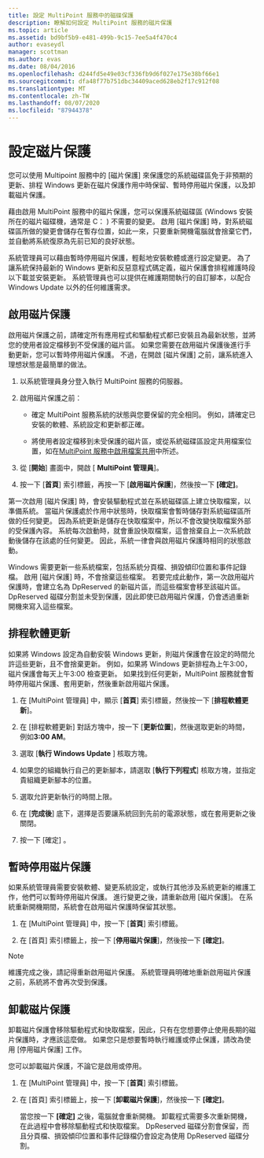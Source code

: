 ```yaml
---
title: 設定 MultiPoint 服務中的磁碟保護
description: 瞭解如何設定 MultiPoint 服務的磁片保護
ms.topic: article
ms.assetid: bd9bf5b9-e481-499b-9c15-7ee5a4f470c4
author: evaseydl
manager: scottman
ms.author: evas
ms.date: 08/04/2016
ms.openlocfilehash: d244fd5e49e03cf336fb9d6f027e175e38bf66e1
ms.sourcegitcommit: dfa48f77b751dbc34409aced628eb2f17c912f08
ms.translationtype: MT
ms.contentlocale: zh-TW
ms.lasthandoff: 08/07/2020
ms.locfileid: "87944378"
---
```

# <a name="configure-disk-protection"></a>設定磁片保護
您可以使用 Multipoint 服務中的 [磁片保護] 來保護您的系統磁碟區免于非預期的更新、排程 Windows 更新在磁片保護作用中時保留、暫時停用磁片保護，以及卸載磁片保護。

藉由啟用 MultiPoint 服務中的磁片保護，您可以保護系統磁碟區 (Windows 安裝所在的磁片磁碟機，通常是 C： ) 不需要的變更。 啟用 [磁片保護] 時，對系統磁碟區所做的變更會儲存在暫存位置，如此一來，只要重新開機電腦就會捨棄它們，並自動將系統復原為先前已知的良好狀態。

系統管理員可以藉由暫時停用磁片保護，輕鬆地安裝軟體或進行設定變更。 為了讓系統保持最新的 Windows 更新和反惡意程式碼定義，磁片保護會排程維護時段以下載並安裝更新。 系統管理員也可以提供在維護期間執行的自訂腳本，以配合 Windows Update 以外的任何維護需求。

## <a name="enable-disk-protection"></a>啟用磁片保護
啟用磁片保護之前，請確定所有應用程式和驅動程式都已安裝且為最新狀態，並將您的使用者設定檔移到不受保護的磁片區。 如果您需要在啟用磁片保護後進行手動更新，您可以暫時停用磁片保護。 不過，在開啟 [磁片保護] 之前，讓系統進入理想狀態是最簡單的做法。


1.  以系統管理員身分登入執行 MultiPoint 服務的伺服器。

2.  啟用磁片保護之前：

    -   確定 MultiPoint 服務系統的狀態與您要保留的完全相同。 例如，請確定已安裝的軟體、系統設定和更新都正確。

    -   將使用者設定檔移到未受保護的磁片區，或從系統磁碟區設定共用檔案位置，如在[MultiPoint 服務中啟用檔案共用](Enable-file-sharing-in-MultiPoint-services.md)中所述。

3.  從 [**開始**] 畫面中，開啟 [ **MultiPoint 管理員**]。

4.  按一下 [**首頁**] 索引標籤，再按一下 [**啟用磁片保護**]，然後按一下 **[確定]**。

第一次啟用 [磁片保護] 時，會安裝驅動程式並在系統磁碟區上建立快取檔案，以準備系統。 當磁片保護處於作用中狀態時，快取檔案會暫時儲存對系統磁碟區所做的任何變更。 因為系統更新是儲存在快取檔案中，所以不會改變快取檔案外部的受保護內容。 系統每次啟動時，就會重設快取檔案，這會捨棄自上一次系統啟動後儲存在該處的任何變更。 因此，系統一律會與啟用磁片保護時相同的狀態啟動。

Windows 需要更新一些系統檔案，包括系統分頁檔、損毀傾印位置和事件記錄檔。 啟用 [磁片保護] 時，不會捨棄這些檔案。 若要完成此動作，第一次啟用磁片保護時，會建立名為 DpReserved 的新磁片區，而這些檔案會移至該磁片區。 DpReserved 磁碟分割並未受到保護，因此即使已啟用磁片保護，仍會透過重新開機來寫入這些檔案。

## <a name="schedule-software-updates"></a>排程軟體更新
如果將 Windows 設定為自動安裝 Windows 更新，則磁片保護會在設定的時間允許這些更新，且不會捨棄更新。 例如，如果將 Windows 更新排程為上午3:00，磁片保護會每天上午3:00 檢查更新。 如果找到任何更新，MultiPoint 服務就會暫時停用磁片保護、套用更新，然後重新啟用磁片保護。

1.  在 [MultiPoint 管理員] 中，顯示 [**首頁**] 索引標籤，然後按一下 [**排程軟體更新**]。

2.  在 [排程軟體更新] 對話方塊中，按一下 [**更新位置**]，然後選取更新的時間，例如**3:00 AM**。

3.  選取 [**執行 Windows Update** ] 核取方塊。

4.  如果您的組織執行自己的更新腳本，請選取 [**執行下列程式**] 核取方塊，並指定貴組織更新腳本的位置。

5.  選取允許更新執行的時間上限。

6.  在 [**完成後**] 底下，選擇是否要讓系統回到先前的電源狀態，或在套用更新之後關閉。

7.  按一下 [確定]  。

## <a name="temporarily-disable-disk-protection"></a>暫時停用磁片保護
如果系統管理員需要安裝軟體、變更系統設定，或執行其他涉及系統更新的維護工作，他們可以暫時停用磁片保護。 進行變更之後，請重新啟用 [磁片保護]。 在系統重新開機期間，系統會在啟用磁片保護時保留其狀態。

1.  在 [MultiPoint 管理員] 中，按一下 [**首頁**] 索引標籤。

2.  在 [首頁] 索引標籤上，按一下 [**停用磁片保護**]，然後按一下 **[確定]**。

> [!NOTE]
> 維護完成之後，請記得重新啟用磁片保護。 系統管理員明確地重新啟用磁片保護之前，系統將不會再次受到保護。

## <a name="uninstall-disk-protection"></a>卸載磁片保護
卸載磁片保護會移除驅動程式和快取檔案，因此，只有在您想要停止使用長期的磁片保護時，才應該這麼做。 如果您只是想要暫時執行維護或停止保護，請改為使用 [停用磁片保護] 工作。

您可以卸載磁片保護，不論它是啟用或停用。

1.  在 [MultiPoint 管理員] 中，按一下 [**首頁**] 索引標籤。

2.  在 [首頁] 索引標籤上，按一下 [**卸載磁片保護**]，然後按一下 **[確定]**。

    當您按一下 **[確定]** 之後，電腦就會重新開機。 卸載程式需要多次重新開機，在此過程中會移除驅動程式和快取檔案。 DpReserved 磁碟分割會保留，而且分頁檔、損毀傾印位置和事件記錄檔仍會設定為使用 DpReserved 磁碟分割。